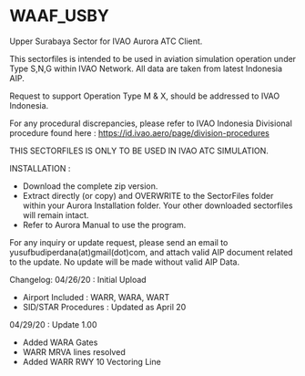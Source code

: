 # WAAF_USBY
Upper Surabaya Sector for IVAO Aurora ATC Client.

This sectorfiles is intended to be used in aviation simulation operation under Type S,N,G within IVAO Network. All data are taken from latest Indonesia AIP.

Request to support Operation Type M & X, should be addressed to IVAO Indonesia.

For any procedural discrepancies, please refer to IVAO Indonesia Divisional procedure found here : https://id.ivao.aero/page/division-procedures


THIS SECTORFILES IS ONLY TO BE USED IN IVAO ATC SIMULATION. 


INSTALLATION :
- Download the complete zip version.
- Extract directly (or copy) and OVERWRITE to the SectorFiles folder within your Aurora Installation folder. Your other downloaded sectorfiles will remain intact.
- Refer to Aurora Manual to use the program.


For any inquiry or update request, please send an email to yusufbudiperdana(at)gmail(dot)com, and attach valid AIP document related to the update. No update will be made without valid AIP Data.



Changelog:
04/26/20 : Initial Upload
- Airport Included : WARR, WARA, WART
- SID/STAR Procedures : Updated as April 20

04/29/20 : Update 1.00
- Added WARA Gates
- WARR MRVA lines resolved
- Added WARR RWY 10 Vectoring Line










